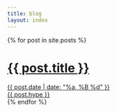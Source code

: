 ```yaml
---
title: blog
layout: index
---
```


<div class="posts">
  {% for post in site.posts %}
    <a class="posts__post" href="{{ post.url }}">
      <div class="posts__post-meta">
        <h1 class="posts__post-title">{{ post.title }}</h1>
        <div class="posts__post-date">{{ post.date | date: "%a, %B %d" }}</div>
      </div>
      <div class="posts__post-hype">
        {{ post.hype }}
      </div>
    </a>
  {% endfor %}
</div>
